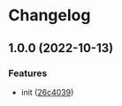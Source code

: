 # Changelog

## 1.0.0 (2022-10-13)


### Features

* init ([26c4039](https://github.com/AmericanGoulash/github/commit/26c40391877fa0f59ec3a7a04177585bdae6c85b))
